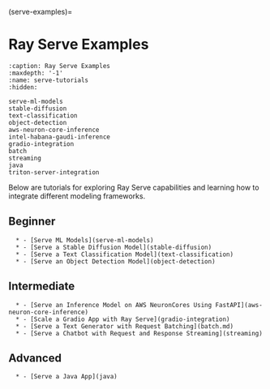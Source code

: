 (serve-examples)=

# Ray Serve Examples

```{toctree}
:caption: Ray Serve Examples
:maxdepth: '-1'
:name: serve-tutorials
:hidden:

serve-ml-models
stable-diffusion
text-classification
object-detection
aws-neuron-core-inference
intel-habana-gaudi-inference
gradio-integration
batch
streaming
java
triton-server-integration
```

Below are tutorials for exploring Ray Serve capabilities and learning how to integrate different modeling frameworks.

Beginner
--------

```{list-table}
  * - [Serve ML Models](serve-ml-models)
  * - [Serve a Stable Diffusion Model](stable-diffusion)
  * - [Serve a Text Classification Model](text-classification)
  * - [Serve an Object Detection Model](object-detection)
```

Intermediate
------------

```{list-table}
  * - [Serve an Inference Model on AWS NeuronCores Using FastAPI](aws-neuron-core-inference)
  * - [Scale a Gradio App with Ray Serve](gradio-integration)
  * - [Serve a Text Generator with Request Batching](batch.md)
  * - [Serve a Chatbot with Request and Response Streaming](streaming)
```

Advanced
--------

```{list-table}
  * - [Serve a Java App](java)
```